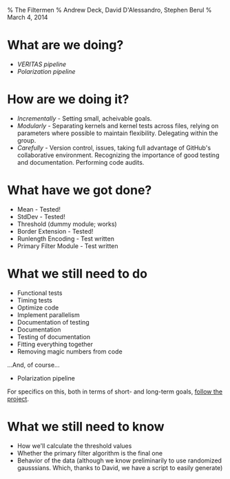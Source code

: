 % The Filtermen
% Andrew Deck, David D'Alessandro, Stephen Berul
% March 4, 2014

# What are we doing? #

* _VERITAS pipeline_
* _Polarization pipeline_

# How are we doing it? #

* _Incrementally_ - Setting small, acheivable goals.
* _Modularly_ - Separating kernels and kernel tests across files, relying on parameters where possible to maintain flexibility. Delegating within the group.
* _Carefully_ - Version control, issues, taking full advantage of GitHub's collaborative environment. Recognizing the importance of good testing and documentation. Performing code audits.

# What have we got done? #

* Mean - Tested!
* StdDev - Tested!
* Threshold (dummy module; works)
* Border Extension - Tested!
* Runlength Encoding - Test written
* Primary Filter Module - Test written

# What we still need to do #

* Functional tests
* Timing tests
* Optimize code
* Implement parallelism
* Documentation of testing
* Documentation
* Testing of documentation
* Fitting everything together
* Removing magic numbers from code

...And, of course...

* Polarization pipeline

For specifics on this, both in terms of short- and long-term goals, [follow the project](https://github.com/adeck/filtermen).

# What we still need to know #

* How we'll calculate the threshold values
* Whether the primary filter algorithm is the final one
* Behavior of the data (although we know preliminarily to use randomized gausssians. Which, thanks to David, we have a script to easily generate)


